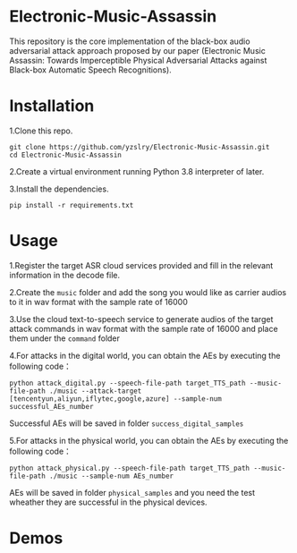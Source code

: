 # Electronic-Music-Assassin
This repository is the core implementation of the black-box audio adversarial attack approach proposed by our paper (Electronic Music Assassin: Towards Imperceptible Physical Adversarial Attacks against Black-box Automatic Speech Recognitions).

# Installation
1.Clone this repo.
```
git clone https://github.com/yzslry/Electronic-Music-Assassin.git
cd Electronic-Music-Assassin
```
2.Create a virtual environment running Python 3.8 interpreter of later.

3.Install the dependencies.
```
pip install -r requirements.txt
```
# Usage
1.Register the target ASR cloud services provided and fill in the relevant information in the decode file.

2.Create the `music` folder and add the song you would like as carrier audios to it in wav format with the sample rate of 16000

3.Use the cloud text-to-speech service to generate audios of the target attack commands in wav format with the sample rate of 16000 and place them under the `command` folder

4.For attacks in the digital world, you can obtain the AEs by executing the following code：
```
python attack_digital.py --speech-file-path target_TTS_path --music-file-path ./music --attack-target [tencentyun,aliyun,iflytec,google,azure] --sample-num successful_AEs_number
```
Successful AEs will be saved in folder `success_digital_samples`

5.For attacks in the physical world, you can obtain the AEs by executing the following code：
```
python attack_physical.py --speech-file-path target_TTS_path --music-file-path ./music --sample-num AEs_number
```
AEs will be saved in folder `physical_samples` and you need the test wheather they are successful in the physical devices.

# Demos


